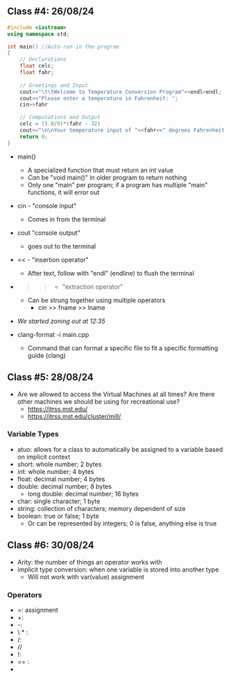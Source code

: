 ## Class #4: 26/08/24

```cpp
#include <iostream>
using namespace std;

int main() //Auto-run in the program
{
	// Declarations
	float celc;
	float fahr;
	
	// Greetings and Input
	cout<<"\t\tWelcome to Temperature Conversion Program"<<endl<endl;
	cout<<"Please enter a temperature in Fahrenheit: ";
	cin>>fahr

	// Computations and Output
	celc = (5.0/9)*(fahr - 32)
	cout<<"\n\nYour temperature input of "<<fahr<<" degrees Fahrenheit is "<<celc<<"degrees celcius"<<endl;
	return 0;
}
```

- main()
	- A specialized function that must return an int value
	- *Can* be "void main()" in older program to return nothing
	- Only one "main" per program; if a program has multiple "main" functions, it will error out
- cin - "console input"
	- Comes in from the terminal
- cout "console output"
	- goes out to the terminal
- << - "insertion operator"
	- After text, follow with "endl" (endline) to flush the terminal
- >> - "extraction operator"
	- Can be strung together using multiple operators
		- cin >> fname >> lname
- *We started zoning out at 12:35*

- clang-format -i main.cpp
	- Command that can format a specific file to fit a specific formatting guide (clang)

## Class #5: 28/08/24

- Are we allowed to access the Virtual Machines at all times? Are there other machines we should be using for recreational use?
	- https://itrss.mst.edu/
	- https://itrss.mst.edu/cluster/mill/

### Variable Types
- atuo: allows for a class to automatically be assigned to a variable based on implicit context
- short: whole number; 2 bytes
- int: whole number; 4 bytes
- float: decimal number; 4 bytes
- double: decimal number; 8 bytes
	- long double: decimal number; 16 bytes
- char: single character; 1 byte
- string: collection of characters; memory dependent of size
- boolean: true or false; 1 byte
	- Or can be represented by integers; 0 is false, anything else is true

## Class #6: 30/08/24
- Arity: the number of things an operator works with
- implicit type conversion: when one variable is stored into another type 
	- Will not work with var(value) assignment
### Operators
- =: assignment
- +:
- -:
- \ * :
- /:
- //
- !:
- == :
- 